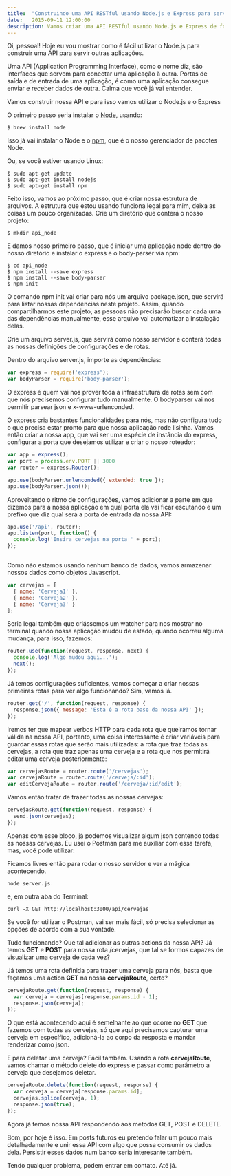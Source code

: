 ```yaml
---
title:  "Construindo uma API RESTful usando Node.js e Express para servir outras aplicações"
date:   2015-09-11 12:00:00
description: Vamos criar uma API RESTful usando Node.js e Express de forma que sejamos capazes de servir outras aplicações. 
---
```


Oi, pessoal! Hoje eu vou mostrar como é fácil utilizar o Node.js para construir uma API para servir outras aplicações.

Uma API (Application Programming Interface), como o nome diz, são interfaces que servem para conectar uma aplicação à outra. Portas de saída e de entrada de uma aplicação, é como uma aplicação consegue enviar e receber dados de outra. Calma que você já vai entender.

Vamos construir nossa API e para isso vamos utilizar o Node.js e o Express

O primeiro passo seria instalar o [Node](https://www.nodejs.org), usando:

```
$ brew install node
```
Isso já vai instalar o Node e o [npm](https://www.npmjs.com), que é o nosso gerenciador de pacotes Node.

Ou, se você estiver usando Linux:

```
$ sudo apt-get update
$ sudo apt-get install nodejs
$ sudo apt-get install npm
```

Feito isso, vamos ao próximo passo, que é criar nossa estrutura de arquivos. A estrutura que estou usando funciona legal para mim, deixa as coisas um pouco organizadas. Crie um diretório que conterá o nosso projeto:

```
$ mkdir api_node
```

E damos nosso primeiro passo, que é iniciar uma aplicação node dentro do nosso diretório e instalar o express e o body-parser via npm:

```
$ cd api_node
$ npm install --save express
$ npm install --save body-parser
$ npm init
```

O comando npm init vai criar para nós um arquivo package.json, que servirá para listar nossas dependências neste projeto. Assim, quando compartilharmos este projeto, as pessoas não precisarão buscar cada uma das dependências manualmente, esse arquivo vai automatizar a instalação delas. 

Crie um arquivo server.js, que servirá como nosso servidor e conterá todas as nossas definições de configurações e de rotas.

Dentro do arquivo server.js, importe as dependências:

```javascript
var express = require('express');
var bodyParser = require('body-parser');
```

O express é quem vai nos prover toda a infraestrutura de rotas sem com que nós precisemos configurar tudo manualmente. O bodyparser vai nos permitir parsear json e x-www-urlenconded.

O express cria bastantes funcionalidades para nós, mas não configura tudo o que precisa estar pronto para que nossa aplicação rode lisinha. Vamos então criar a nossa app, que vai ser uma espécie de instância do express, configurar a porta que desejamos utilizar e criar o nosso roteador:

```javascript
var app = express();
var port = process.env.PORT || 3000
var router = express.Router();

app.use(bodyParser.urlenconded({ extended: true });
app.use(bodyParser.json());
```
Aproveitando o ritmo de configurações, vamos adicionar a parte em que dizemos para a nossa aplicação em qual porta ela vai ficar escutando e um prefixo que diz qual será a porta de entrada da nossa API:

```javascript
app.use('/api', router);
app.listen(port, function() {
  console.log('Insira cervejas na porta ' + port);
});
```
```javascript
```

Como não estamos usando nenhum banco de dados, vamos armazenar nossos dados como objetos Javascript.

```javascript
var cervejas = [
  { nome: 'Cerveja1' },
  { nome: 'Cerveja2' },
  { nome: 'Cerveja3' }
];
```

Seria legal também que criássemos um watcher para nos mostrar no terminal quando nossa aplicação mudou de estado, quando ocorreu alguma mudança, para isso, fazemos:

```javascript
router.use(function(request, response, next) {
  console.log('Algo mudou aqui...');
  next();
});
```

Já temos configurações suficientes, vamos começar a criar nossas primeiras rotas para ver algo funcionando? Sim, vamos lá.

```javascript
router.get('/', function(request, response) {
  response.json({ message: 'Esta é a rota base da nossa API' });
});
```

Iremos ter que mapear verbos HTTP para cada rota que queiramos tornar válida na nossa API, portanto, uma coisa interessante é criar variáveis para guardar essas rotas que serão mais utilizadas: a rota que traz todas as cervejas, a rota que traz apenas uma cerveja e a rota que nos permitirá editar uma cerveja posteriormente:

```javascript
var cervejasRoute = router.route('/cervejas');
var cervejaRoute = router.route('/cerveja/:id');
var editCervejaRoute = router.route('/cerveja/:id/edit');
```

Vamos então tratar de trazer todas as nossas cervejas:

```javascript
cervejasRoute.get(function(request, response) {
  send.json(cervejas);
});
```

Apenas com esse bloco, já podemos visualizar algum json contendo todas as nossas cervejas. Eu usei o Postman para me auxiliar com essa tarefa, mas, você pode utilizar:

Ficamos livres então para rodar o nosso servidor e ver a mágica acontecendo.

```
node server.js
```
e, em outra aba do Terminal:

```
curl -X GET http://localhost:3000/api/cervejas
```

Se você for utilizar o Postman, vai ser mais fácil, só precisa selecionar as opções de acordo com a sua vontade.

Tudo funcionando? Que tal adicionar as outras actions da nossa API? Já temos **GET** e **POST** para nossa rota /cervejas, que tal se formos capazes de visualizar uma cerveja de cada vez?

Já temos uma rota definida para trazer uma cerveja para nós, basta que façamos uma action **GET** na nossa **cervejaRoute**, certo?

```javascript
cervejaRoute.get(function(request, response) {
  var cerveja = cervejas[response.params.id - 1];
  response.json(cerveja);
});
```

O que está acontecendo aqui é semelhante ao que ocorre no **GET** que fazemos com todas as cervejas, só que aqui precisamos capturar uma cerveja em específico, adicioná-la ao corpo da resposta e mandar renderizar como json.

E para deletar uma cerveja? Fácil também. Usando a rota **cervejaRoute**, vamos chamar o método delete do express e passar como parâmetro a cerveja que desejamos deletar.

```javascript
cervejaRoute.delete(function(request, response) {
  var cerveja = cerveja[response.params.id];
  cervejas.splice(cerveja, 1);
  response.json(true);
});
```
Agora já temos nossa API respondendo aos métodos GET, POST e DELETE.

Bom, por hoje é isso. Em posts futuros eu pretendo falar um pouco mais detalhadamente e unir essa API com algo que possa consumir os dados dela. Persistir esses dados num banco seria interesante também.

Tendo qualquer problema, podem entrar em contato. Até já.
